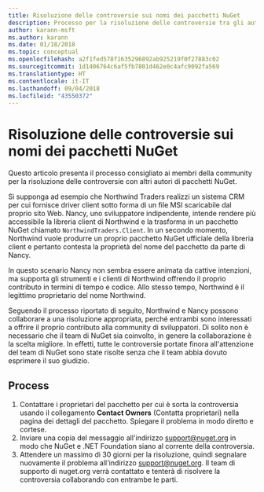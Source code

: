 ```yaml
---
title: Risoluzione delle controversie sui nomi dei pacchetti NuGet
description: Processo per la risoluzione delle controversie tra gli autori di pacchetti NuGet correlate alla personalizzazione, ai marchi e ad altre situazioni conflittuali.
author: karann-msft
ms.author: karann
ms.date: 01/18/2018
ms.topic: conceptual
ms.openlocfilehash: a2f1fed578f1635296892ab925219f0f27883c02
ms.sourcegitcommit: 1d1406764c6af5fb7801d462e0c4afc9092fa569
ms.translationtype: HT
ms.contentlocale: it-IT
ms.lasthandoff: 09/04/2018
ms.locfileid: "43550372"
---
```

# <a name="resolving-disputes-over-nuget-package-names"></a>Risoluzione delle controversie sui nomi dei pacchetti NuGet

Questo articolo presenta il processo consigliato ai membri della community per la risoluzione delle controversie con altri autori di pacchetti NuGet.

Si supponga ad esempio che Northwind Traders realizzi un sistema CRM per cui fornisce driver client sotto forma di un file MSI scaricabile dal proprio sito Web. Nancy, uno sviluppatore indipendente, intende rendere più accessibile la libreria client di Northwind e la trasforma in un pacchetto NuGet chiamato `NorthwindTraders.Client`. In un secondo momento, Northwind vuole produrre un proprio pacchetto NuGet ufficiale della libreria client e pertanto contesta la proprietà del nome del pacchetto da parte di Nancy.

In questo scenario Nancy non sembra essere animata da cattive intenzioni, ma supporta gli strumenti e i clienti di Northwind offrendo il proprio contributo in termini di tempo e codice. Allo stesso tempo, Northwind è il legittimo proprietario del nome Northwind.

Seguendo il processo riportato di seguito, Northwind e Nancy possono collaborare a una risoluzione appropriata, perché entrambi sono interessati a offrire il proprio contributo alla community di sviluppatori. Di solito non è necessario che il team di NuGet sia coinvolto, in genere la collaborazione è la scelta migliore. In effetti, tutte le controversie portate finora all'attenzione del team di NuGet sono state risolte senza che il team abbia dovuto esprimere il suo giudizio.

## <a name="process"></a>Process

1. Contattare i proprietari del pacchetto per cui è sorta la controversia usando il collegamento **Contact Owners** (Contatta proprietari) nella pagina dei dettagli del pacchetto. Spiegare il problema in modo diretto e cortese.
2. Inviare una copia del messaggio all'indirizzo [support@nuget.org](mailto:support@nuget.org) in modo che NuGet e .NET Foundation siano al corrente della controversia.
3. Attendere un massimo di 30 giorni per la risoluzione, quindi segnalare nuovamente il problema all'indirizzo [support@nuget.org](mailto:support@nuget.org). Il team di supporto di nuget.org verrà contattato e tenterà di risolvere la controversia collaborando con entrambe le parti.
